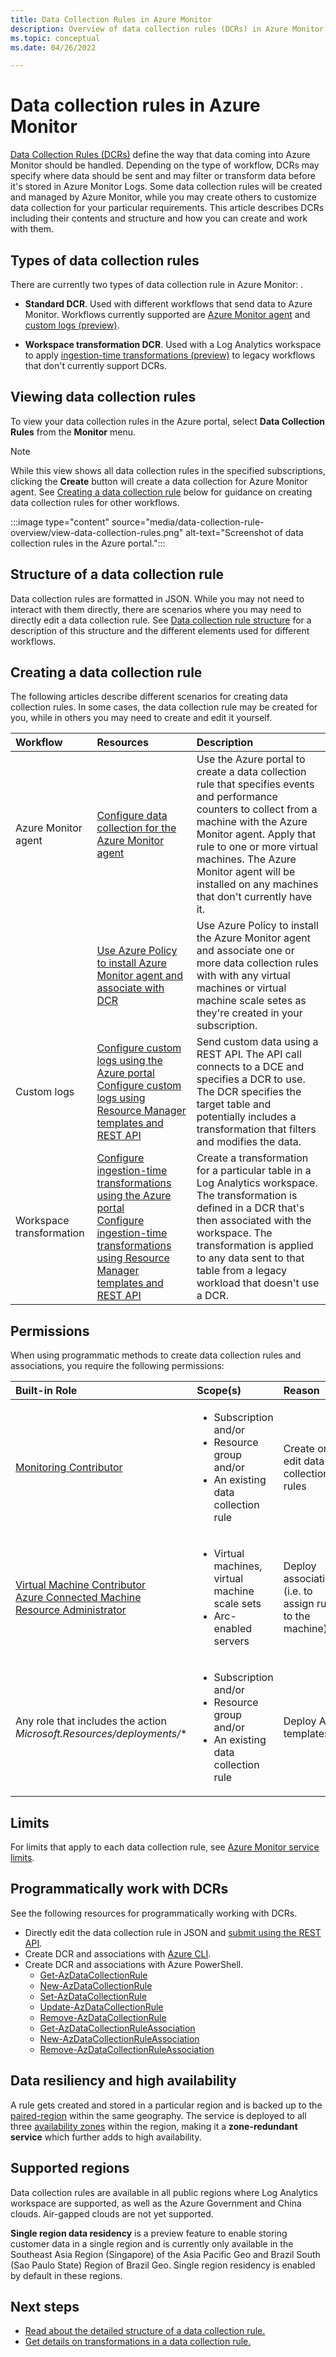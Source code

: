 ```yaml
---
title: Data Collection Rules in Azure Monitor
description: Overview of data collection rules (DCRs) in Azure Monitor including their contents and structure and how you can create and work with them.
ms.topic: conceptual
ms.date: 04/26/2022

---
```


# Data collection rules in Azure Monitor
[Data Collection Rules (DCRs)](../essentials/data-collection-rule-overview.md) define the way that data coming into Azure Monitor should be handled. Depending on the type of workflow, DCRs may specify where data should be sent and may filter or transform data before it's stored in Azure Monitor Logs. Some data collection rules will be created and managed by Azure Monitor, while you may create others to customize data collection for your particular requirements. This article describes DCRs including their contents and structure and how you can create and work with them.

## Types of data collection rules
There are currently two types of data collection rule in Azure Monitor:
.
- **Standard DCR**. Used with different workflows that send data to Azure Monitor. Workflows currently supported are [Azure Monitor agent](../agents/azure-monitor-agent-overview.md) and [custom logs (preview)](../logs/custom-logs-overview.md).

- **Workspace transformation DCR**. Used with a Log Analytics workspace to apply [ingestion-time transformations (preview)](../logs/ingestion-time-transformations.md) to legacy workflows that don't currently support DCRs.

## Viewing data collection rules
To view your data collection rules in the Azure portal, select **Data Collection Rules** from the **Monitor** menu.
> [!NOTE]
> While this view shows all data collection rules in the specified subscriptions, clicking the **Create** button will create a data collection for Azure Monitor agent. See [Creating a data collection rule](#creating-a-data-collection-rule) below for guidance on creating data collection rules for other workflows.

:::image type="content" source="media/data-collection-rule-overview/view-data-collection-rules.png" alt-text="Screenshot of data collection rules in the Azure portal.":::


## Structure of a data collection rule
Data collection rules are formatted in JSON. While you may not need to interact with them directly, there are scenarios where you may need to directly edit a data collection rule. See [Data collection rule structure](data-collection-rule-structure.md) for a description of this structure and the different elements used for different workflows.


## Creating a data collection rule
The following articles describe different scenarios for creating data collection rules. In some cases, the data collection rule may be created for you, while in others you may need to create and edit it yourself. 

| Workflow | Resources | Description |
|:---|:---|:---|
| Azure Monitor agent | [Configure data collection for the Azure Monitor agent](../agents/data-collection-rule-azure-monitor-agent.md) | Use the Azure portal to create a data collection rule that specifies events and performance counters to collect from a machine with the Azure Monitor agent. Apply that rule to one or more virtual machines. The Azure Monitor agent will be installed on any machines that don't currently have it.  |
| | [Use Azure Policy to install Azure Monitor agent and associate with DCR](../agents/azure-monitor-agent-manage.md#using-azure-policy) | Use Azure Policy to install the Azure Monitor agent and associate one or more data collection rules with with any virtual machines or virtual machine scale setes as they're created in your subscription.
| Custom logs | [Configure custom logs using the Azure portal](../logs/tutorial-custom-logs.md)<br>[Configure custom logs using Resource Manager templates and REST API](../logs/tutorial-custom-logs-api.md) | Send custom data using a REST API. The API call connects to a DCE and specifies a DCR to use. The DCR specifies the target table and potentially includes a transformation that filters and modifies the data.  |
| Workspace transformation | [Configure ingestion-time transformations using the Azure portal](../logs/tutorial-ingestion-time-transformations.md)<br>[Configure ingestion-time transformations using Resource Manager templates and REST API](../logs/tutorial-ingestion-time-transformations-api.md) | Create a transformation for a particular table in a Log Analytics workspace. The transformation is defined in a DCR that's then associated with the workspace. The transformation is applied to any data sent to that table from a legacy workload that doesn't use a DCR. |

## Permissions 
When using programmatic methods to create data collection rules and associations, you require the following permissions:  

| Built-in Role | Scope(s) | Reason |  
|:---|:---|:---|  
| [Monitoring Contributor](../../role-based-access-control/built-in-roles.md#monitoring-contributor) | <ul><li>Subscription and/or</li><li>Resource group and/or </li><li>An existing data collection rule</li></ul> | Create or edit data collection rules |
| [Virtual Machine Contributor](../../role-based-access-control/built-in-roles.md#virtual-machine-contributor)<br>[Azure Connected Machine Resource Administrator](../../role-based-access-control/built-in-roles.md#azure-connected-machine-resource-administrator)</li></ul> | <ul><li>Virtual machines, virtual machine scale sets</li><li>Arc-enabled servers</li></ul> | Deploy associations (i.e. to assign rules to the machine) |
| Any role that includes the action *Microsoft.Resources/deployments/** | <ul><li>Subscription and/or</li><li>Resource group and/or </li><li>An existing data collection rule</li></ul> | Deploy ARM templates |

## Limits
For limits that apply to each data collection rule, see [Azure Monitor service limits](../service-limits.md#data-collection-rules).




## Programmatically work with DCRs
See the following resources for programmatically working with DCRs.

- Directly edit the data collection rule in JSON and [submit using the REST API](/rest/api/monitor/datacollectionrules).
- Create DCR and associations with [Azure CLI](https://github.com/Azure/azure-cli-extensions/blob/master/src/monitor-control-service/README.md).
- Create DCR and associations with Azure PowerShell.
  - [Get-AzDataCollectionRule](/powershell/module/az.monitor/get-azdatacollectionrule)
  - [New-AzDataCollectionRule](/powershell/module/az.monitor/new-azdatacollectionrule)
  - [Set-AzDataCollectionRule](/powershell/module/az.monitor/set-azdatacollectionrule)
  - [Update-AzDataCollectionRule](/powershell/module/az.monitor/update-azdatacollectionrule)
  - [Remove-AzDataCollectionRule](/powershell/module/az.monitor/remove-azdatacollectionrule)
  - [Get-AzDataCollectionRuleAssociation](/powershell/module/az.monitor/get-azdatacollectionruleassociation)
  - [New-AzDataCollectionRuleAssociation](/powershell/module/az.monitor/new-azdatacollectionruleassociation)
  - [Remove-AzDataCollectionRuleAssociation](/powershell/module/az.monitor/remove-azdatacollectionruleassociation)



## Data resiliency and high availability
A rule gets created and stored in a particular region and is backed up to the [paired-region](../../availability-zones/cross-region-replication-azure.md#azure-cross-region-replication-pairings-for-all-geographies) within the same geography. The service is deployed to all three [availability zones](../../availability-zones/az-overview.md#availability-zones) within the region, making it a **zone-redundant service** which further adds to high availability.

## Supported regions
Data collection rules are available in all public regions where Log Analytics workspace are supported, as well as the Azure Government and China clouds. Air-gapped clouds are not yet supported.

**Single region data residency** is a preview feature to enable storing customer data in a single region and is currently only available in the Southeast Asia Region (Singapore) of the Asia Pacific Geo and Brazil South (Sao Paulo State) Region of Brazil Geo. Single region residency is enabled by default in these regions.


## Next steps

- [Read about the detailed structure of a data collection rule.](data-collection-rule-structure.md)
- [Get details on transformations in a data collection rule.](data-collection-rule-transformations.md)

